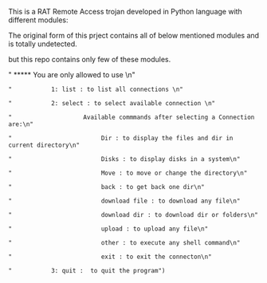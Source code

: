 This is a RAT Remote Access trojan developed in Python language with different modules:



The original form of this prject contains all of below mentioned modules and is totally undetected.

but this repo contains only few of these modules.

 "       ***** You are only allowed to use \n"
 
    "           1: list : to list all connections \n"
    
    "           2: select : to select available connection \n"  
    
    "                    Available commmands after selecting a Connection are:\n"
    
    "                         Dir : to display the files and dir in current directory\n"
    
    "                         Disks : to display disks in a system\n"
    
    "                         Move : to move or change the directory\n"
    
    "                         back : to get back one dir\n"
    
    "                         download file : to download any file\n"
    
    "                         download dir : to download dir or folders\n"
    
    "                         upload : to upload any file\n"
    
    "                         other : to execute any shell command\n"
    
    "                         exit : to exit the connecton\n"
    
    "           3: quit :  to quit the program")
